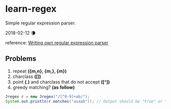 # learn-regex
Simple regular expression parser.

2018-02-12 :waning_crescent_moon:

reference: [Writing own regular expression parser](https://www.codeproject.com/Articles/5412/Writing-own-regular-expression-parser)

## Problems
1. repeat **({m,n}, {m,}, {m})**  
2. charclass **([])**
3. point **(.)** and charclass that do not accept **([^])**
4. greedy matching? **(as follow)**
```java
Jregex r = new Jregex("/[^0-9]+ab/");
System.out.println(r.matches("asaab")); // Output should be "true" or "false"?
```
